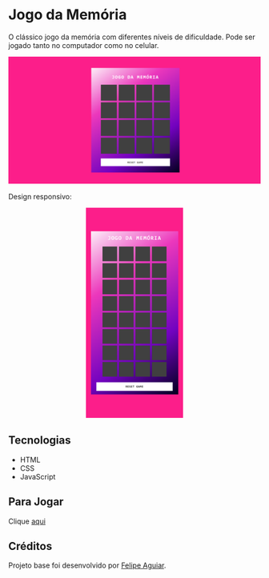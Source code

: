 # Jogo da Memória

O clássico jogo da memória com diferentes níveis de dificuldade. Pode ser jogado tanto no computador como no celular.

<img src="./src/assets/screenshots/game-desktop.png">

Design responsivo:

<p align="center">
    <img src="./src/assets/screenshots/game-mobile.png" height="420px">
</p>

## Tecnologias

- HTML
- CSS
- JavaScript

## Para Jogar

 Clique [aqui](https://arianecledja.github.io/js-memory-game/)

## Créditos

Projeto base foi desenvolvido por [Felipe Aguiar](https://github.com/digitalinnovationone/js-emoji-memory-game).